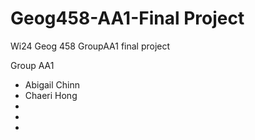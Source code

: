 # Geog458-AA1-Final Project
Wi24 Geog 458 GroupAA1 final project

Group AA1
- Abigail Chinn
- Chaeri Hong
- 
- 
- 


